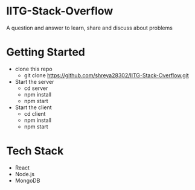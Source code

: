 # IITG-Stack-Overflow
A question and answer to learn, share and discuss about problems

# Getting Started
* clone this repo
  * git clone https://github.com/shreya28302/IITG-Stack-Overflow.git
* Start the server
  * cd server
  * npm install
  * npm start
* Start the client
  * cd client
  * npm install
  * npm start

# Tech Stack
* React
* Node.js 
* MongoDB

